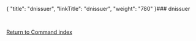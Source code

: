 {
    "title": "dnissuer",
    "linkTitle": "dnissuer",
    "weight": "780"
}### <span id="dnissuer"></span>dnissuer

 

[Return to Command index](../)

 
